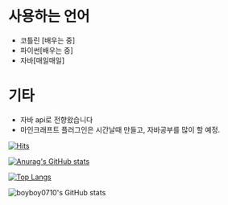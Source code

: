 # 사용하는 언어
- 코틀린 [배우는 중]
- 파이썬[배우는 중]
- 자바[매일매일]
# 기타
- 자바 api로 전향왔습니다
- 마인크래프트 플러그인은 시간날때 만들고, 자바공부를 많이 할 예정.

[![Hits](https://hits.seeyoufarm.com/api/count/incr/badge.svg?url=https%3A%2F%2Fgithub.com%2Fboyboy0710%2Fboyboy0710&count_bg=%2379C83D&title_bg=%23555555&icon=&icon_color=%23E7E7E7&title=hits&edge_flat=false)](https://hits.seeyoufarm.com)

[![Anurag's GitHub stats](https://github-readme-stats.vercel.app/api?username=boyboy0710)](https://github.com/anuraghazra/github-readme-stats)

[![Top Langs](https://github-readme-stats.vercel.app/api/top-langs/?username=boyboy0710)](https://github.com/anuraghazra/github-readme-stats)

![boyboy0710's GitHub stats](https://github-readme-stats.vercel.app/api?username=anuraghazra&show_icons=true)

